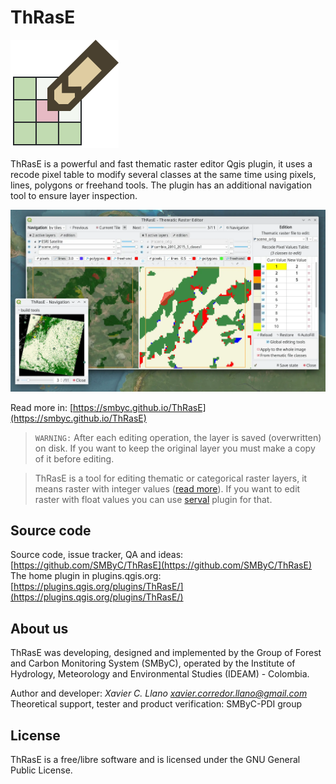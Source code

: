 # ThRasE

![](docs/img/thrase.svg)

ThRasE is a powerful and fast thematic raster editor Qgis plugin, it uses a recode pixel table to modify several classes
at the same time using pixels, lines, polygons or freehand tools. The plugin has an additional navigation tool to ensure
layer inspection.

![](docs/img/overview.webp)

Read more in: [https://smbyc.github.io/ThRasE](https://smbyc.github.io/ThRasE)

> `WARNING:` After each editing operation, the layer is saved (overwritten) on disk. If you want to keep the original 
> layer you must make a copy of it before editing.

> ThRasE is a tool for editing thematic or categorical raster layers, it means raster with integer
> values ([read more](https://smbyc.github.io/ThRasE/#thematic-raster-to-edit)). If you want to edit raster with float
> values you can use [serval](https://plugins.qgis.org/plugins/Serval/) plugin for that.

## Source code

Source code, issue tracker, QA and ideas: [https://github.com/SMByC/ThRasE](https://github.com/SMByC/ThRasE)
The home plugin in
plugins.qgis.org: [https://plugins.qgis.org/plugins/ThRasE/](https://plugins.qgis.org/plugins/ThRasE/)

## About us

ThRasE was developing, designed and implemented by the Group of Forest and Carbon Monitoring System (SMByC), operated by
the Institute of Hydrology, Meteorology and Environmental Studies (IDEAM) - Colombia.

Author and developer: *Xavier C. Llano* *<xavier.corredor.llano@gmail.com>*  
Theoretical support, tester and product verification: SMByC-PDI group

## License

ThRasE is a free/libre software and is licensed under the GNU General Public License.
